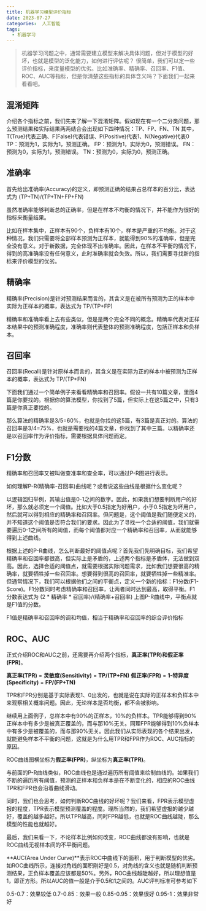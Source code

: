 ```yaml
---
title: 机器学习模型评价指标
date: 2023-07-27
categories:  人工智能
tags:
  - 机器学习
---
```


> 机器学习问题之中，通常需要建立模型来解决具体问题，但对于模型的好坏，也就是模型的泛化能力，如何进行评估呢？
很简单，我们可以定一些评价指标，来度量模型的优劣。比如准确率、精确率、召回率、F1值、ROC、AUC等指标，但是你清楚这些指标的具体含义吗？下面我们一起来看看吧。

## 混淆矩阵
介绍各个指标之前，我们先来了解一下混淆矩阵。假如现在有一个二分类问题，那么预测结果和实际结果两两结合会出现如下四种情况：TP、FP、FN、TN
其中，T(True)代表正确、F(False)代表错误、P(Positive)代表1、N(Negative)代表0
TP：预测为1，实际为1，预测正确。
FP：预测为1，实际为0，预测错误。
FN：预测为0，实际为1，预测错误。
TN：预测为0，实际为0，预测正确。

## 准确率
首先给出准确率(Accuracy)的定义，即预测正确的结果占总样本的百分比，表达式为 (TP+TN)/(TP+TN+FP+FN)

虽然准确率能够判断总的正确率，但是在样本不均衡的情况下，并不能作为很好的指标来衡量结果。

比如在样本集中，正样本有90个，负样本有10个，样本是严重的不均衡。对于这种情况，我们只需要将全部样本预测为正样本，就能得到90%的准确率，但是完全没有意义。对于新数据，完全体现不出准确率。因此，在样本不平衡的情况下，得到的高准确率没有任何意义，此时准确率就会失效。所以，我们需要寻找新的指标来评价模型的优劣。

## 精确率
精确率(Precision)是针对预测结果而言的，其含义是在被所有预测为正的样本中实际为正样本的概率，表达式为 TP/(TP+FP)

精确率和准确率看上去有些类似，但是是两个完全不同的概念。精确率代表对正样本结果中的预测准确程度，准确率则代表整体的预测准确程度，包括正样本和负样本。

## 召回率
召回率(Recall)是针对原样本而言的，其含义是在实际为正的样本中被预测为正样本的概率，表达式为 TP/(TP+FN)

下面我们通过一个简单例子来看看精确率和召回率。假设一共有10篇文章，里面4篇是你要找的。根据你的算法模型，你找到了5篇，但实际上在这5篇之中，只有3篇是你真正要找的。

那么算法的精确率是3/5=60%，也就是你找的这5篇，有3篇是真正对的。算法的召回率是3/4=75%，也就是需要找的4篇文章，你找到了其中三篇。以精确率还是以召回率作为评价指标，需要根据具体问题而定。

## F1分数
精确率和召回率又被叫做查准率和查全率，可以通过P-R图进行表示。

如何理解P-R(精确率-召回率)曲线呢？或者说这些曲线是根据什么变化呢？

以逻辑回归举例，其输出值是0-1之间的数字。因此，如果我们想要判断用户的好坏，那么就必须定一个阈值。比如大于0.5指定为好用户，小于0.5指定为坏用户，然后就可以得到相应的精确率和召回率。但问题是，这个阈值是我们随便定义的，并不知道这个阈值是否符合我们的要求。因此为了寻找一个合适的阈值，我们就需要遍历0-1之间所有的阈值，而每个阈值都对应一个精确率和召回率，从而就能够得到上述曲线。

根据上述的P-R曲线，怎么判断最好的阈值点呢？首先我们先明确目标，我们希望精确率和召回率都很高，但实际上是矛盾的，上述两个指标是矛盾体，无法做到双高。因此，选择合适的阈值点，就需要根据实际问题需求，比如我们想要很高的精确率，就要牺牲掉一些召回率。想要得到很高的召回率，就要牺牲掉一些精准率。但通常情况下，我们可以根据他们之间的平衡点，定义一个新的指标：F1分数(F1-Score)。F1分数同时考虑精确率和召回率，让两者同时达到最高，取得平衡。F1分数表达式为 (2 * 精确率 * 召回率)/(精确率+召回率)
上图P-R曲线中，平衡点就是F1值的分数。

F1值是精确率和召回率的调和均值，相当于精确率和召回率的综合评价指标

## ROC、AUC
正式介绍ROC和AUC之前，还需要再介绍两个指标，**真正率(TPR)**和**假正率(FPR)**。

**真正率(TPR)** = **灵敏度(Sensitivity)** = **TP/(TP+FN)**
**假正率(FPR)** = **1-特异度(Specificity)** = **FP/(FP+TN)**

TPR和FPR分别是基于实际表现1、0出发的，也就是说在实际的正样本和负样本中来观察相关概率问题。因此，无论样本是否均衡，都不会被影响。

继续用上面例子，总样本中有90%的正样本，10%的负样本。TPR能够得到90%正样本中有多少是被真正覆盖的，而与那10%无关。同理FPR能够得到10%负样本中有多少是被覆盖的，而与那90%无关。因此我们从实际表现的各个结果出发，就能避免样本不平衡的问题，这就是为什么用TPR和FPR作为ROC、AUC指标的原因。

ROC曲线图横坐标为**假正率(FPR)**，纵坐标为**真正率(TPR)**。

与前面的P-R曲线类似，ROC曲线也是通过遍历所有阈值来绘制曲线的。如果我们不断的遍历所有阈值，预测的正样本和负样本是在不断变化的，相应的ROC曲线TPR和FPR也会沿着曲线滑动。

同时，我们也会思考，如何判断ROC曲线的好坏呢？我们来看，FPR表示模型虚报的程度，TPR表示模型预测覆盖的程度。理所当然的，我们希望虚报的越少越好，覆盖的越多越好。所以TPR越高，同时FPR越低，也就是ROC曲线越陡，那么模型的性能也就越好。

最后，我们来看一下，不论样本比例如何改变，ROC曲线都没有影响，也就是ROC曲线无视样本间的不平衡问题。

**AUC(Area Under Curve)**表示ROC中曲线下的面积，用于判断模型的优劣。如ROC曲线所示，连接对角线的面积刚好是0.5，对角线的含义也就是随机判断预测结果，正负样本覆盖应该都是50%。另外，ROC曲线越陡越好，所以理想值是1，即正方形。所以AUC的值一般是介于0.5和1之间的。AUC评判标准可参考如下

0.5-0.7：效果较低
0.7-0.85：效果一般
0.85-0.95：效果很好
0.95-1：效果非常好